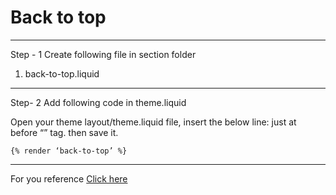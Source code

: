 # Back to top
-----
Step - 1 Create following file in section folder
1. back-to-top.liquid
-----
Step- 2 Add following code in theme.liquid

Open your theme layout/theme.liquid file, insert the below line:
just at before “</body>” tag. then save it.

```
{% render ‘back-to-top’ %}

```

------
For you reference
<a href="https://www.mojoin.com/shopify-back-to-top-button/">Click here </a>

